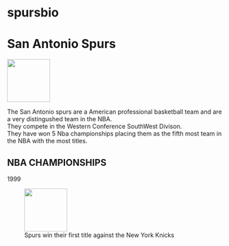 # spursbio
<!DOCTYPE html>
<h1>San Antonio Spurs</h1>
<style>
</style>
<img src = "https://hoopshabit.com/files/2014/08/larry-o-.jpg" height = "100">
<p> The San Antonio spurs are a American professional basketball team and are a very distingushed team in the NBA.<br>They compete in the Western Conference SouthWest Divison. <br>They have won 5 Nba championships placing them as the fifth most team in the NBA with the most titles.</p>

<h2>NBA CHAMPIONSHIPS</h2>
<p>1999</p> 
<figure>
<img src = "https://s.hdnux.com/photos/50/21/03/10555620/7/920x920.jpg" 
height = 100>
  <figcaption> Spurs win their first title against the New York Knicks</figcaption>
  
</figure>



